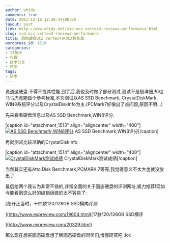 ```yaml
---
author: whidy
comments: true
date: 2012-12-18 12:30:47+00:00
layout: post
link: http://www.whidy.net/ssd-ocz-vertex4-reviews-performance.html
slug: ssd-ocz-vertex4-reviews-performance
title: 固态硬盘OCZ Vertex4评测之性能篇
wordpress_id: 1510
categories:
- IT技术
- 兴趣
- 技术分享
- 评测
tags:
- 技术
---
```


说道这硬盘.不得不提其性能.到手后,我也及时做了部分测试,测试不是很详细,却也马马虎虎能做个参考标准,本次测试以AS SSD Benchmark, CrystalDiskMark, WIN8系统评分以及CrystalDiskInfo为主.(PCMark7好像出了点问题,原因不明...)

先来看看硬盘信息以及AS SSD Benchmark,WIN8评分.

[caption id="attachment_1513" align="aligncenter" width="400"][![AS SSD Benchmark,WIN8评分](http://www.whidy.net/wp-content/uploads/2012/12/Benchmark-400x284.jpg)](http://www.whidy.net/wp-content/uploads/2012/12/Benchmark.jpg) AS SSD Benchmark,WIN8评分[/caption]

再就测试比较准确的CrystalDiskInfo

[caption id="attachment_1514" align="aligncenter" width="400"][![CrystalDiskMark测试成绩](http://www.whidy.net/wp-content/uploads/2012/12/CrystalDiskMark-400x362.jpg)](http://www.whidy.net/wp-content/uploads/2012/12/CrystalDiskMark.jpg) CrystalDiskMark测试成绩[/caption]

当然其实还有Atto Disk Benchmark,PCMARK 7等等,我觉得意义不太大也就没放出了.

最后给两个我认为非常不错的,非常全面的关于固态硬盘的评测网址,极力推荐!现如今能看到这么好的编辑组做的太不容易了:

[花开正当时，十四款120/128GB SSD横向评测

](http://www.expreview.com/19604.html)[17款120/128GB SSD横评

](http://www.expreview.com/20329.html)

[](http://www.expreview.com/20329.html)那么现在想买固态硬盘想了解固态硬盘的同学们,慢慢研究吧 :lol:
